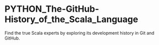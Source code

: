 # PYTHON_The-GitHub-History_of_the_Scala_Language
Find the true Scala experts by exploring its development history in Git and GitHub.
